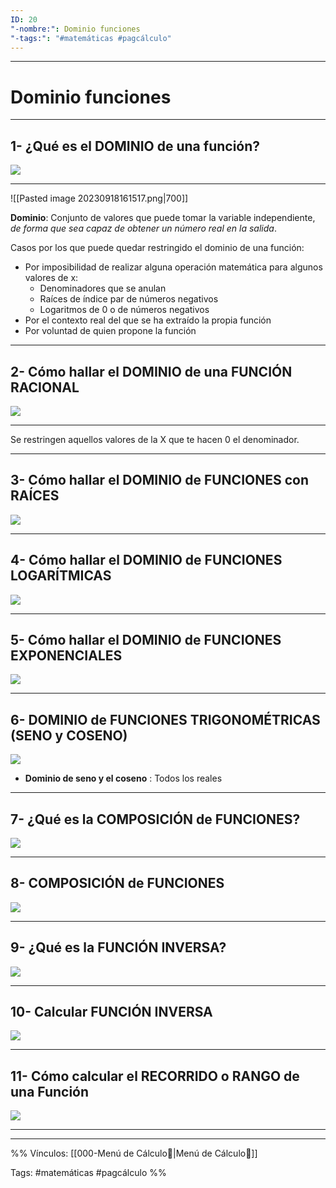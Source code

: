 ```yaml
---
ID: 20
"-nombre:": Dominio funciones
"-tags:": "#matemáticas #pagcálculo"
---
```

___
# Dominio funciones
___
## 1- ¿Qué es el DOMINIO de una función?
![](https://www.youtube.com/watch?v=lmfDEGDpgV8&list=PLNQqRPuLTic-3T6BnFgfQ-NyQE3K-PkOO&index=2)

___

![[Pasted image 20230918161517.png|700]]

**Dominio**: Conjunto de valores que puede tomar la variable independiente, _de forma que sea capaz de obtener un número real en la salida_.

Casos por los que puede quedar restringido el dominio de una función:
- Por imposibilidad de realizar alguna operación matemática para algunos valores de x:
    - Denominadores que se anulan
    - Raíces de índice par de números negativos
    - Logaritmos de 0 o de números negativos
- Por el contexto real del que se ha extraído la propia función
- Por voluntad de quien propone la función

___
## 2- Cómo hallar el DOMINIO de una FUNCIÓN RACIONAL
![](https://www.youtube.com/watch?v=zodPl_pYbyI&list=PLNQqRPuLTic-3T6BnFgfQ-NyQE3K-PkOO&index=2)

___
Se restringen aquellos valores de la X que te hacen 0 el denominador.

___
## 3- Cómo hallar el DOMINIO de FUNCIONES con RAÍCES
![](https://youtu.be/ZQp08DzywGw?si=IDzldPckZQsbKpnI)

___
## 4- Cómo hallar el DOMINIO de FUNCIONES LOGARÍTMICAS
![](https://youtu.be/l7jMxbAaVcA?si=nWmTntRDoq1RcMd7)

___
## 5- Cómo hallar el DOMINIO de FUNCIONES EXPONENCIALES
![](https://youtu.be/L2_lBzlmidE?si=OwbXSaXdMGY6W2NS)

___
## 6- DOMINIO de FUNCIONES TRIGONOMÉTRICAS (SENO y COSENO)
![](https://youtu.be/ZNLalquhmyQ?si=NKQG1Oix5QdpZXPu)

- **Dominio de seno y el coseno** : Todos los reales

___
## 7- ¿Qué es la COMPOSICIÓN de FUNCIONES?
![](https://youtu.be/Ndy8CWRDDOk?si=KjY9Z3LBJ1Mcd31A)

___
## 8- COMPOSICIÓN de FUNCIONES
![](https://youtu.be/v8j1qoTvDSg?si=zNDQ5vMeQPz4abWz)

___
## 9- ¿Qué es la FUNCIÓN INVERSA?
![](https://youtu.be/Kh4CTZ_tXb4?si=cSa_IWkVrIt1EuMd)

___
## 10- Calcular FUNCIÓN INVERSA
![](https://youtu.be/vEDfVIP-A_A?si=L_Qwdt6ncgp9tWfp)

___
## 11- Cómo calcular el RECORRIDO o RANGO de una Función
![](https://youtu.be/eDZNd-cnpco?si=OAoajJ126XcdrTz-)

___


























___
%%
Vínculos:
[[000-Menú de Cálculo📃|Menú de Cálculo📃]]

Tags:
#matemáticas #pagcálculo 
%%